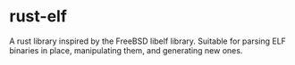 # rust-elf

A rust library inspired by the FreeBSD libelf library.  Suitable for parsing
ELF binaries in place, manipulating them, and generating new ones.
